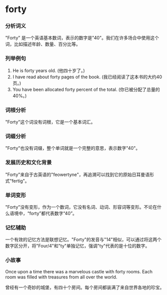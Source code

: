 # forty

### 分析词义

  

"Forty" 是一个英语基本数词，表示的数字是"40"。我们在许多场合中使用这个词，比如描述年龄、数量、百分比等。

  

### 列举例句

  

1.  He is forty years old. (他四十岁了。)
2.  I have read about forty pages of the book. (我已经阅读了这本书的大约40页。)
3.  You have been allocated forty percent of the total. (你已被分配了总量的40%。)

  

### 词根分析

  

"Forty"这个词没有词根，它是一个基本词汇。

  

### 词缀分析

  

"Forty"也没有词缀，整个单词就是一个完整的意思，表示数字"40"。

  

### 发展历史和文化背景

  

"Forty"来自于古英语的"feowertyne"，再追溯可以找到它的原始日耳曼语形式"fertig"。

  

### 单词变形

  

"Forty"没有变形，作为一个数词，它没有名词、动词、形容词等变形。不论在什么语境中，“forty”都代表数字“40”。

  

### 记忆辅助

  

一个有效的记忆方法是联想记忆。"Forty"的发音与"14"相似，可以通过将这两个数字区分开，将"Four/4"和"ty"单独记忆，强调"ty"代表的是十位的数字。

  

### 小故事

  

Once upon a time there was a marvelous castle with forty rooms. Each room was filled with treasures from all over the world.

  

曾经有一个奇妙的城堡，有四十个房间。每个房间都装满了来自世界各地的珍宝。
